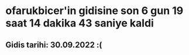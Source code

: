 # ofarukbicer'in gidisine son 6 gun 19 saat 14 dakika 43 saniye kaldi

## Gidis tarihi: 30.09.2022 :(
